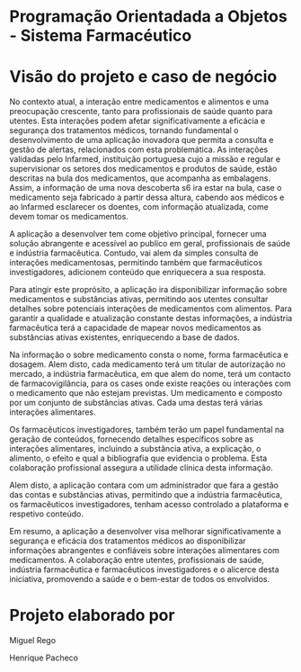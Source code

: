 # Programação Orientadada a Objetos - Sistema Farmacéutico

# Visão do projeto e caso de negócio


No contexto atual, a interação entre medicamentos e alimentos e uma preocupação crescente, tanto para profissionais de saúde quanto para utentes. Esta interações podem afetar significativamente a eficácia e segurança dos tratamentos médicos, tornando fundamental o desenvolvimento de uma aplicação inovadora que permita a consulta e gestão de alertas, relacionados com esta problemática. As interações validadas pelo lnfarmed, instituição portuguesa cujo a missão e regular e supervisionar os setores dos medicamentos e produtos de saúde, estão descritas na bula dos medicamentos, que acompanha as embalagens. Assim, a informação de uma nova descoberta s6 ira estar na bula, case o medicamento seja fabricado a partir dessa altura, cabendo aos médicos e ao lnfarmed esclarecer os doentes, com informação atualizada, come devem tomar os medicamentos.

A aplicação a desenvolver tem come objetivo principal, fornecer uma solução abrangente e acessível ao publico em geral, profissionais de saúde e indústria farmacêutica. Contudo, vai alem da simples consulta de interações medicamentosas, permitindo também que farmacêuticos investigadores, adicionem conteúdo que enriquecera a sua resposta.

Para atingir este proprósito, a aplicação ira disponibilizar informação sobre medicamentos e substâncias ativas, permitindo aos utentes consultar detalhes sobre potenciais interações de medicamentos com alimentos. Para garantir a qualidade e atualização constante destas informações, a indústria farmacêutica terá a capacidade de mapear novos medicamentos as substâncias ativas existentes, enriquecendo a base de dados.

Na informação o sobre medicamento consta o nome, forma farmacêutica e dosagem. Alem disto, cada medicamento terá um titular de autorização no mercado, a indústria farmacêutica, em que alem do nome, terá um contacto de farmacovigilância, para os cases onde existe reações ou interações com o medicamento que não estejam previstas. Um medicamento e composto por um conjunto de substâncias ativas. Cada uma destas terá várias interações alimentares.

Os farmacêuticos investigadores, também terão um papel fundamental na geração de conteúdos, fornecendo detalhes específicos sobre as interações alimentares, incluindo a substância ativa, a explicação, o alimento, o efeito e qual a bibliografia que evidencia o problema. Esta colaboração profissional assegura a utilidade clínica desta informação.

Alem disto, a aplicação contara com um administrador que fara a gestão das contas e substâncias ativas, permitindo que a indústria farmacêutica, os farmacêuticos investigadores, tenham acesso controlado a plataforma e respetivo conteúdo.

Em resumo, a aplicação a desenvolver visa melhorar significativamente a segurança e eficácia dos tratamentos médicos ao disponibilizar informações abrangentes e confiáveis sobre interações alimentares com medicamentos. A colaboração entre utentes, profissionais de saúde, indústria farmacêutica e farmacêuticos investigadores e o alicerce desta iniciativa, promovendo a saúde e o bem-estar de todos os envolvidos.



# Projeto elaborado por
Miguel Rego

Henrique Pacheco
